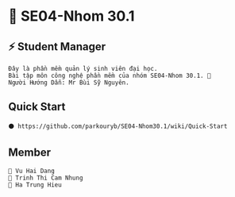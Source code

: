 # 💬 SE04-Nhom 30.1  
## ⚡ Student Manager  
    Đây là phần mềm quản lý sinh viên đại học.
    Bài tập môn công nghệ phần mềm của nhóm SE04-Nhom 30.1. 💖
    Người Hướng Dẫn: Mr Bùi Sỹ Nguyên.
## Quick Start
    ⚫ https://github.com/parkouryb/SE04-Nhom30.1/wiki/Quick-Start
## Member  
    🐲 Vu Hai Dang  
    🐲 Trinh Thi Cam Nhung  
    🐲 Ha Trung Hieu  

